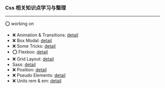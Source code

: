### Css 相关知识点学习与整理

---
:o: working on

- :x: Animation & Transitions: [detail]()
- :x: Box Modal: [detail]()
- :x: Some Tricks: [detail]()
- :o: Flexbox: [detail]()
- :x: Grid Layout: [detail]()
- Sass: [detail](https://github.com/sincerity628/css-part/tree/master/learn-sass)
- :x: Position: [detail]()
- :x: Pseudo Elements: [detail]()
- :x: Units rem & em: [detail]()
